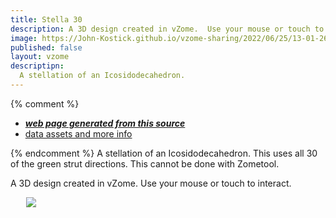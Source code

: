 ```yaml
---
title: Stella 30
description: A 3D design created in vZome.  Use your mouse or touch to interact.
image: https://John-Kostick.github.io/vzome-sharing/2022/06/25/13-01-26-Stella-30/Stella-30.png
published: false
layout: vzome 
descriptipn:
  A stellation of an Icosidodecahedron.
---
```


{% comment %}
 - [***web page generated from this source***](<https://John-Kostick.github.io/vzome-sharing/2022/06/25/Stella-30-13-01-26.html>)
 - [data assets and more info](<https://github.com/John-Kostick/vzome-sharing/tree/main/2022/06/25/13-01-26-Stella-30/>)
 
{% endcomment %}
  A stellation of an Icosidodecahedron. This uses all 30 of the green strut directions.  This cannot be done with Zometool.  

A 3D design created in vZome.  Use your mouse or touch to interact.

<vzome-viewer style="width: 87%; height: 60vh; margin: 5%"  show-scenes="true"
       src="https://John-Kostick.github.io/vzome-sharing/2022/06/25/13-41-16-Stella-30--2/Stella-30--2.vZome" >
  <img src="https://John-Kostick.github.io/vzome-sharing/2022/06/25/13-41-16-Stella-30--2/Stella-30--2.png" />
</vzome-viewer>
